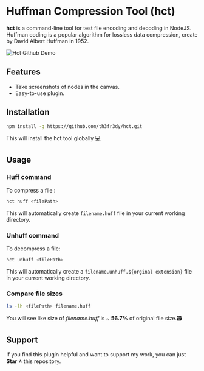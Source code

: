 
# Huffman Compression Tool (hct)

**hct** is a command-line tool for test file encoding and decoding in NodeJS.<br>
Huffman coding is a popular algorithm for lossless data compression, create by David Albert Huffman in 1952.

![Hct Github Demo](./assets/hct-github-demo.gif)

## Features

- Take screenshots of nodes in the canvas.
- Easy-to-use plugin.

## Installation

```bash
npm install -g https://github.com/th3fr3dy/hct.git
```
This will install the hct tool globally 💻

## Usage

### Huff command 
To compress a file :

```bash
hct huff <filePath>
```
This will automatically create `filename.huff` file in your current working directory.

### Unhuff command
To decompress a file:

```bash
hct unhuff <filePath>
```
This will automatically create a `filename.unhuff.${orginal extension}` file in your current working directory.

### Compare file sizes

```bash
ls -lh <filePath> filename.huff
```
You will see like size of *filename.huff* is ~ **56.7%** of original file size.🗃️

## Support

If you find this plugin helpful and want to support my work, you can just **Star ⭐** this repository.

